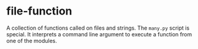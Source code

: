 file-function
=============

A collection of functions called on files and strings.  The `many.py` script is special.  It interprets a command line argument to execute a function from one of the modules.
